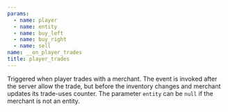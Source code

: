 ```yaml
---
params:
  - name: player
  - name: entity
  - name: buy_left
  - name: buy_right
  - name: sell
name: __on_player_trades
title: player_trades
---
```


Triggered when player trades with a merchant. The event is invoked after the
server allow the trade, but before the inventory changes and merchant updates
its trade-uses counter. The parameter `entity` can be `null` if the merchant is
not an entity.
